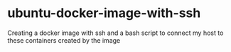 # ubuntu-docker-image-with-ssh
Creating a docker image with ssh and a bash script to connect my host to these containers created by the image
